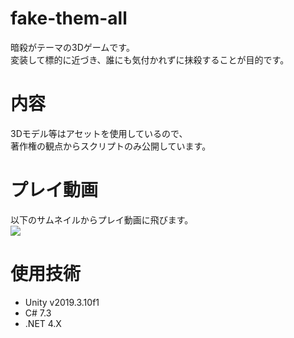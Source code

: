 # fake-them-all

暗殺がテーマの3Dゲームです。 <br>
変装して標的に近づき、誰にも気付かれずに抹殺することが目的です。 <br>
# 内容

3Dモデル等はアセットを使用しているので、<br>
著作権の観点からスクリプトのみ公開しています。<br>

# プレイ動画
以下のサムネイルからプレイ動画に飛びます。<br>
[![](https://img.youtube.com/vi/dnfj7rQEJig/0.jpg)](https://www.youtube.com/watch?v=dnfj7rQEJig)

# 使用技術
- Unity v2019.3.10f1
- C# 7.3
- .NET 4.X

